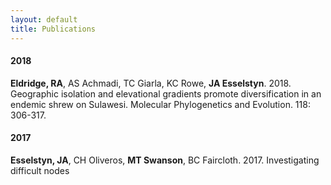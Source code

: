 ```yaml
---
layout: default
title: Publications
---
```


#### 2018
**Eldridge, RA**, AS Achmadi, TC Giarla, KC Rowe, **JA Esselstyn**. 2018. Geographic isolation and elevational gradients promote diversification in an endemic shrew on Sulawesi. Molecular Phylogenetics and Evolution. 118: 306-317.

#### 2017
**Esselstyn, JA**, CH Oliveros, **MT Swanson**, BC Faircloth. 2017. Investigating difficult nodes
